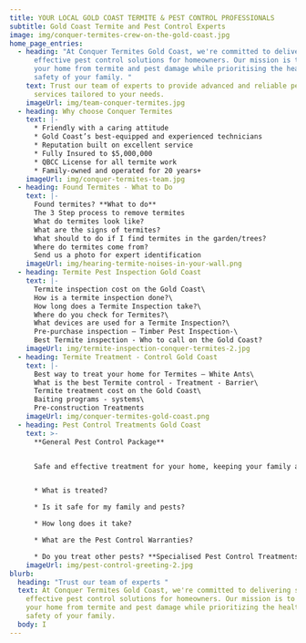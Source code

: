```yaml
---
title: YOUR LOCAL GOLD COAST TERMITE & PEST CONTROL PROFESSIONALS
subtitle: Gold Coast Termite and Pest Control Experts
image: img/conquer-termites-crew-on-the-gold-coast.jpg
home_page_entries:
  - heading: "At Conquer Termites Gold Coast, we're committed to delivering safe and
      effective pest control solutions for homeowners. Our mission is to protect
      your home from termite and pest damage while prioritising the health and
      safety of your family. "
    text: Trust our team of experts to provide advanced and reliable pest control
      services tailored to your needs.
    imageUrl: img/team-conquer-termites.jpg
  - heading: Why choose Conquer Termites
    text: |-
      * Friendly with a caring attitude
      * Gold Coast’s best-equipped and experienced technicians
      * Reputation built on excellent service
      * Fully Insured to $5,000,000
      * QBCC License for all termite work
      * Family-owned and operated for 20 years+
    imageUrl: img/conquer-termites-team.jpg
  - heading: Found Termites - What to Do
    text: |-
      Found termites? **What to do**
      The 3 Step process to remove termites
      What do termites look like?
      What are the signs of termites?
      What should to do if I find termites in the garden/trees?
      Where do termites come from?
      Send us a photo for expert identification
    imageUrl: img/hearing-termite-noises-in-your-wall.png
  - heading: Termite Pest Inspection Gold Coast
    text: |-
      Termite inspection cost on the Gold Coast\
      How is a termite inspection done?\
      How long does a Termite Inspection take?\
      Where do you check for Termites?\
      What devices are used for a Termite Inspection?\
      Pre-purchase inspection – Timber Pest Inspection-\
      Best Termite inspection - Who to call on the Gold Coast?
    imageUrl: img/termite-inspection-conquer-termites-2.jpg
  - heading: Termite Treatment - Control Gold Coast
    text: |-
      Best way to treat your home for Termites – White Ants\
      What is the best Termite control - Treatment - Barrier\
      Termite treatment cost on the Gold Coast\
      Baiting programs - systems\
      Pre-construction Treatments
    imageUrl: img/conquer-termites-gold-coast.png
  - heading: Pest Control Treatments Gold Coast
    text: >-
      **General Pest Control Package**


      Safe and effective treatment for your home, keeping your family and pets safe.


      * What is treated?

      * Is it safe for my family and pests?

      * How long does it take?

      * What are the Pest Control Warranties?

      * Do you treat other pests? **Specialised Pest Control Treatments**
    imageUrl: img/pest-control-greeting-2.jpg
blurb:
  heading: "Trust our team of experts "
  text: At Conquer Termites Gold Coast, we're committed to delivering safe and
    effective pest control solutions for homeowners. Our mission is to protect
    your home from termite and pest damage while prioritizing the health and
    safety of your family.
  body: I
---
```


